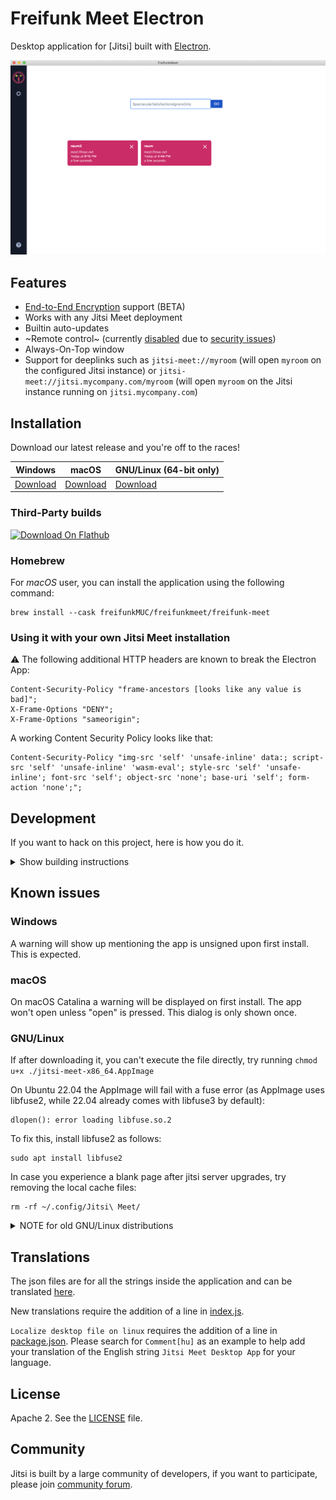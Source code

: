 # Freifunk Meet Electron

Desktop application for [Jitsi] built with [Electron].

![](screenshot.png)

## Features

- [End-to-End Encryption](https://jitsi.org/blog/e2ee/) support (BETA)
- Works with any Jitsi Meet deployment
- Builtin auto-updates
- ~Remote control~ (currently [disabled](https://github.com/jitsi/jitsi-meet-electron/issues/483) due to [security issues](https://github.com/jitsi/security-advisories/blob/master/advisories/JSA-2020-0001.md))
- Always-On-Top window
- Support for deeplinks such as `jitsi-meet://myroom` (will open `myroom` on the configured Jitsi instance) or `jitsi-meet://jitsi.mycompany.com/myroom` (will open `myroom` on the Jitsi instance running on `jitsi.mycompany.com`)

## Installation

Download our latest release and you're off to the races!

| Windows | macOS | GNU/Linux (64-bit only) |
| -- | -- | -- |
| [Download](https://github.com/freifunkMUC/jitsi-meet-electron/releases/latest/download/ffmuc-meet.exe) | [Download](https://github.com/freifunkMUC/jitsi-meet-electron/releases/latest/download/ffmuc-meet.dmg) | [Download](https://github.com/freifunkMUC/jitsi-meet-electron/releases/latest/download/ffmuc-meet-x86_64.AppImage) |
### Third-Party builds

[<img src="https://flathub.org/assets/badges/flathub-badge-en.svg"
     alt="Download On Flathub"
     height="60">](https://flathub.org/apps/details/org.jitsi.jitsi-meet)

### Homebrew

For *macOS* user, you can install the application using the following command:

```
brew install --cask freifunkMUC/freifunkmeet/freifunk-meet
```

### Using it with your own Jitsi Meet installation

:warning: The following additional HTTP headers are known to break the Electron App:

```
Content-Security-Policy "frame-ancestors [looks like any value is bad]";
X-Frame-Options "DENY";
X-Frame-Options "sameorigin";
```
A working Content Security Policy looks like that:
```
Content-Security-Policy "img-src 'self' 'unsafe-inline' data:; script-src 'self' 'unsafe-inline' 'wasm-eval'; style-src 'self' 'unsafe-inline'; font-src 'self'; object-src 'none'; base-uri 'self'; form-action 'none';";
```

## Development

If you want to hack on this project, here is how you do it.

<details><summary>Show building instructions</summary>

#### Installing dependencies

Install Node.js 16 first (or if you use [nvm](https://github.com/nvm-sh/nvm), switch to Node.js 16 by running `nvm use`).

<details><summary>Extra dependencies for Windows</summary>

```bash
npm install --global --production windows-build-tools
```
</details>

<details><summary>Extra dependencies for GNU/Linux</summary>

X11, PNG and zlib development packages are necessary. On Debian-like systems then can be installed as follows:

```bash
sudo apt install libx11-dev zlib1g-dev libpng-dev libxtst-dev
```
</details>

Install all required packages:

```bash
npm install
```

#### Starting in development mode

```bash
npm start
```

The debugger tools are available when running in dev mode and can be activated with keyboard shortcuts as defined here https://github.com/sindresorhus/electron-debug#features.

It can also be displayed automatically from the `SHOW_DEV_TOOLS` environment variable such as:

```bash
SHOW_DEV_TOOLS=true npm start
```

or from the application `--show-dev-tools` command line flag.

#### Building the production distribution

```bash
npm run dist
```

#### Working with jitsi-meet-electron-sdk

[jitsi-meet-electron-sdk] is a helper package which implements many features
such as remote control and the always-on-top window. If new features are to be
added / tested, running with a local version of these utils is very handy, here
is how to do that.

By default the @jitsi/electron-sdk is build from npm. The default dependency path in package.json is:

```json
"@jitsi/electron-sdk": "^3.0.0"
```

To work with local copy you must change the path to:

```json
"@jitsi/electron-sdk": "file:///Users/name/jitsi-meet-electron-sdk-copy",
```

To build the project you must force it to take the sources as `npm update` will
not do it.

```bash
npm install @jitsi/electron-sdk --force
```

NOTE: Also check the [jitsi-meet-electron-sdk README] to see how to configure
your environment.

#### Publishing

1. Create release branch: `git checkout -b release-1-2-3`, replacing 1-2-3 with the desired release version
2. Increment the version: `npm version patch`, replacing `patch` with `minor` or `major` as required
3. Push release branch to github: `git push -u origin release-1-2-3`
4. Create PR: `gh pr create`
5. Once PR is reviewed and ready to merge, create draft Github release: `gh release create v1.2.3 --draft --title 1.2.3`, replacing v1.2.3 and 1.2.3 with the desired release version
6. Merge PR
7. Github action will build binaries and attach to the draft release
8. Test binaries from draft release
9. If all tests are fine, publish draft release

</details>

## Known issues

### Windows

A warning will show up mentioning the app is unsigned upon first install. This is expected.

### macOS

On macOS Catalina a warning will be displayed on first install. The app won't open unless "open" is pressed. This dialog is only shown once.

### GNU/Linux

If after downloading it, you can't execute the file directly, try running `chmod u+x ./jitsi-meet-x86_64.AppImage`

On Ubuntu 22.04 the AppImage will fail with a fuse error (as AppImage uses libfuse2, while 22.04 already comes with libfuse3 by default):

```
dlopen(): error loading libfuse.so.2
```

To fix this, install libfuse2 as follows:

```
sudo apt install libfuse2
```

In case you experience a blank page after jitsi server upgrades, try removing the local cache files:

```
rm -rf ~/.config/Jitsi\ Meet/
```

<details><summary>NOTE for old GNU/Linux distributions</summary>

You might get the following error:

```
FATAL:nss_util.cc(632)] NSS_VersionCheck("3.26") failed. NSS >= 3.26 is required.
Please upgrade to the latest NSS, and if you still get this error, contact your
distribution maintainer.
```

If you do, please install NSS (example for Debian / Ubuntu):

```bash
sudo apt-get install libnss3
```

</details>

## Translations

The json files are for all the strings inside the application and can be translated [here](/app/i18n/lang).

New translations require the addition of a line in [index.js](/app/i18n/index.js).

`Localize desktop file on linux` requires the addition of a line in [package.json](/package.json).
Please search for `Comment[hu]` as an example to help add your translation of the English string `Jitsi Meet Desktop App` for your language.

## License

Apache 2. See the [LICENSE] file.

## Community

Jitsi is built by a large community of developers, if you want to participate,
please join [community forum].

[FreifunkMeet]: https://github.com/FreifunkMUC/jitsi-meet
[Electron]: https://electronjs.org/
[latest release]: https://github.com/FreifunkMUC/jitsi-meet-electron/releases/latest
[jitsi-meet-electron-utils]: https://github.com/jitsi/jitsi-meet-electron-utils
[jitsi-meet-electron-utils README]: https://github.com/FreifunkMUC/jitsi-meet-electron-utils/blob/master/README.md
[community forum]: https://community.jitsi.org/
[LICENSE]: LICENSE
